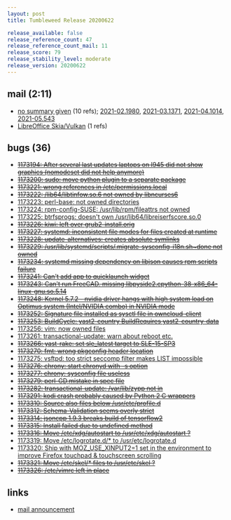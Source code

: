 ```yaml
---
layout: post
title: Tumbleweed Release 20200622

release_available: false
release_reference_count: 47
release_reference_count_mail: 11
release_score: 79
release_stability_level: moderate
release_version: 20200622
---
```


## mail (2:11)

- [no summary given](https://github.com/boombatower/tumbleweed-review/issues/10) (10 refs); [2021-02.1980](https://github.com/boombatower/tumbleweed-review/issues/10), [2021-03.1371](https://github.com/boombatower/tumbleweed-review/issues/10), [2021-04.1014](https://github.com/boombatower/tumbleweed-review/issues/10), [2021-05.543](https://github.com/boombatower/tumbleweed-review/issues/10)
- [LibreOffice Skia/Vulkan](https://lists.opensuse.org/opensuse-factory/2020-06/msg00279.html) (1 refs)

## bugs (36)

<!--more-->

- ~~[1173194: After several last updates laptops on I945 did not show graphics (nomodeset did not help anymore)](https://bugzilla.opensuse.org/show_bug.cgi?id=1173194)~~
- ~~[1173200: sudo: move python plugin to a separate package](https://bugzilla.opensuse.org/show_bug.cgi?id=1173200)~~
- ~~[1173221: wrong references in /etc/permissions.local](https://bugzilla.opensuse.org/show_bug.cgi?id=1173221)~~
- ~~[1173222: /lib64/libtinfow.so.6 not owned by libncurses6](https://bugzilla.opensuse.org/show_bug.cgi?id=1173222)~~
- [1173223: perl-base: not owned directories](https://bugzilla.opensuse.org/show_bug.cgi?id=1173223)
- [1173224: rpm-config-SUSE: /usr/lib/rpm/fileattrs not owned](https://bugzilla.opensuse.org/show_bug.cgi?id=1173224)
- [1173225: btrfsprogs: doesn't own /usr/lib64/libreiserfscore.so.0](https://bugzilla.opensuse.org/show_bug.cgi?id=1173225)
- ~~[1173226: kiwi: left over grub2-install.orig](https://bugzilla.opensuse.org/show_bug.cgi?id=1173226)~~
- ~~[1173227: systemd: inconsistent file modes for files created at runtime](https://bugzilla.opensuse.org/show_bug.cgi?id=1173227)~~
- ~~[1173228: update-alternatives: creates absolute symlinks](https://bugzilla.opensuse.org/show_bug.cgi?id=1173228)~~
- ~~[1173229: /usr/lib/systemd/scripts/.migrate-sysconfig-i18n.sh~done not owned](https://bugzilla.opensuse.org/show_bug.cgi?id=1173229)~~
- ~~[1173234: systemd missing dependency on libjson causes rpm scripts failure](https://bugzilla.opensuse.org/show_bug.cgi?id=1173234)~~
- ~~[1173241: Can't add app to quicklaunch widget](https://bugzilla.opensuse.org/show_bug.cgi?id=1173241)~~
- ~~[1173243: Can't run FreeCAD. missing libpyside2.cpython-38-x86_64-linux-gnu.so.5.14](https://bugzilla.opensuse.org/show_bug.cgi?id=1173243)~~
- ~~[1173248: Kernel 5.7.2 - nvidia driver hangs with high system load on Optimus system (Intel/NVIDIA combo) in NVIDIA mode](https://bugzilla.opensuse.org/show_bug.cgi?id=1173248)~~
- ~~[1173252: Signature file installed as sysctl file in owncloud-client](https://bugzilla.opensuse.org/show_bug.cgi?id=1173252)~~
- ~~[1173253: BuildCycle: yast2-country BuildRequires yast2-country-data](https://bugzilla.opensuse.org/show_bug.cgi?id=1173253)~~
- [1173256: vim: now owned files](https://bugzilla.opensuse.org/show_bug.cgi?id=1173256)
- [1173261: transactional-update: warn about reboot etc.](https://bugzilla.opensuse.org/show_bug.cgi?id=1173261)
- ~~[1173266: yast-rake: set sle_latest target to SLE-15-SP3](https://bugzilla.opensuse.org/show_bug.cgi?id=1173266)~~
- ~~[1173270: fmt: wrong pkgconfig header location](https://bugzilla.opensuse.org/show_bug.cgi?id=1173270)~~
- [1173275: vsftpd: too strict seccomp filter makes LIST impossible](https://bugzilla.opensuse.org/show_bug.cgi?id=1173275)
- ~~[1173276: chrony: start chronyd with -s option](https://bugzilla.opensuse.org/show_bug.cgi?id=1173276)~~
- ~~[1173277: chrony: sysconfig file useless](https://bugzilla.opensuse.org/show_bug.cgi?id=1173277)~~
- ~~[1173279: perl-GD,mistake in spec file](https://bugzilla.opensuse.org/show_bug.cgi?id=1173279)~~
- ~~[1173282: transactional-update: /var/lib/zypp not in](https://bugzilla.opensuse.org/show_bug.cgi?id=1173282)~~
- ~~[1173291: kodi crash probably caused by Python 2 C wrappers](https://bugzilla.opensuse.org/show_bug.cgi?id=1173291)~~
- ~~[1173310: Source also files below /usr/etc/profile.d](https://bugzilla.opensuse.org/show_bug.cgi?id=1173310)~~
- ~~[1173312: Schema-Validation seems overly strict](https://bugzilla.opensuse.org/show_bug.cgi?id=1173312)~~
- ~~[1173314: jsoncpp 1.9.3 breaks build of tensorflow2](https://bugzilla.opensuse.org/show_bug.cgi?id=1173314)~~
- ~~[1173315: Install failed due to undefined method](https://bugzilla.opensuse.org/show_bug.cgi?id=1173315)~~
- ~~[1173316: Move /etc/xdg/autostart to /usr/etc/xdg/autostart ?](https://bugzilla.opensuse.org/show_bug.cgi?id=1173316)~~
- [1173319: Move /etc/logrotate.d/* to /usr/etc/logrotate.d](https://bugzilla.opensuse.org/show_bug.cgi?id=1173319)
- [1173320: Ship with MOZ_USE_XINPUT2=1 set in the environment to improve Firefox touchpad & touchscreen scrolling](https://bugzilla.opensuse.org/show_bug.cgi?id=1173320)
- ~~[1173321: Move /etc/skel/* files to /usr/etc/skel ?](https://bugzilla.opensuse.org/show_bug.cgi?id=1173321)~~
- ~~[1173326: /etc/vimrc left in place](https://bugzilla.opensuse.org/show_bug.cgi?id=1173326)~~



## links

- [mail announcement](https://github.com/boombatower/tumbleweed-review/issues/10)
